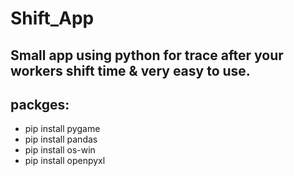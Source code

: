 # Shift_App
Small app using python for trace after your workers shift time &amp; very easy to use.
---
## packges:
- pip install pygame
- pip install pandas
- pip install os-win
- pip install openpyxl
